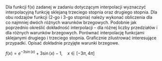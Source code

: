 Dla funkcji f(x) zadanej w zadaniu dotyczącym interpolacji wyznaczyć interpolacyjną funkcję
sklejaną trzeciego stopnia oraz drugiego stopnia. Dla obu rodzajów funkcji (2-go i 3-go
stopnia) należy wykonać obliczenia dla co najmniej dwóch różnych warunków brzegowych.
Podobnie jak poprzednio określić dokładność interpolacji – dla różnej liczby przedziałów i
dla różnych warunków brzegowych.
Porównać interpolację funkcjami sklejanymi drugiego i trzeciego stopnia. Graficznie
zilustrować interesujące przypadki.
Opisać dokładnie przyjęte warunki brzegowe.  

$f(x) = e^{-3\sin(x)} + 3\sin(x) - 1, \quad x \in [-3\pi, 4\pi]$
